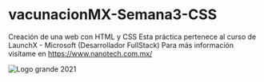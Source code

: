 # vacunacionMX-Semana3-CSS
Creación de una web con HTML y CSS
Esta práctica pertenece al curso de LaunchX - Microsoft (Desarrollador FullStack)
Para más información visítame en https://www.nanotech.com.mx/


![Logo grande 2021](https://user-images.githubusercontent.com/99108054/158047573-7778c066-8435-4d42-8186-b81aaaf6e196.png)
